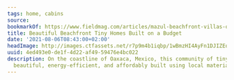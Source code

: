 ```yaml
---
tags: home, cabins
source:
bookmarkOf: https://www.fieldmag.com/articles/mazul-beachfront-villas-oaxaca-puerto-escondido
title: Beautiful Beachfront Tiny Homes Built on a Budget
date: '2021-08-06T08:43:00+02:00'
headImage: http://images.ctfassets.net/r7p9m4b1iqbp/1wBmzHI4AyFn1DJIZEqCgc/edb38fdfef99700d1e7c32cef40e9bb6/mazul-beachfront-villas-mexico-revolution-architecture-2.jpg?w=1000
uuid: 4ed493e0-de1f-4d22-af49-59476e4bc022
description: On the coastline of Oaxaca, Mexico, this community of tiny-homes are
  beautiful, energy-efficient, and affordably built using local materials
---
```



